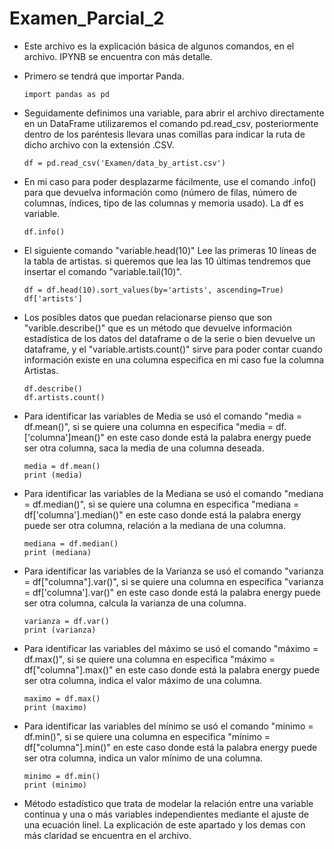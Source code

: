 # Examen_Parcial_2

- Este archivo es la explicación básica de algunos comandos, en el archivo. IPYNB se encuentra con más detalle.

- Primero se tendrá que importar Panda.

      import pandas as pd

- Seguidamente definimos una variable, para abrir el archivo directamente en un DataFrame utilizaremos el comando pd.read_csv, posteriormente dentro de los paréntesis llevara unas comillas para indicar la ruta de dicho archivo con la extensión .CSV.
  
      df = pd.read_csv('Examen/data_by_artist.csv')

- En mi caso para poder desplazarme fácilmente, use el comando .info() para que devuelva información como (número de filas, número de columnas, índices, tipo de las columnas y memoria usado). La df es variable.
  
      df.info()

- El siguiente comando "variable.head(10)" Lee las primeras 10 líneas de la tabla de artistas. si queremos que lea las 10 últimas tendremos que insertar el comando "variable.tail(10)".

      df = df.head(10).sort_values(by='artists', ascending=True)
      df['artists']
      

- Los posibles datos que puedan relacionarse pienso que son "varible.describe()" que es un método que devuelve información estadística de los datos del dataframe o de la serie o bien devuelve un dataframe, y el "variable.artists.count()" sirve para poder contar cuando información existe en una columna especifica en mi caso fue la columna Artistas.

      df.describe()
      df.artists.count()


- Para identificar las variables de Media se usó el comando "media = df.mean()", si se quiere una columna en especifica "media = df.['columna']mean()" en este caso donde está la palabra energy puede ser otra columna, saca la media de una columna deseada.

      media = df.mean()
      print (media)
  
- Para identificar las variables de la Mediana se usó el comando "mediana = df.median()", si se quiere una columna en especifica "mediana = df['columna'].median()"  en este caso donde está la palabra energy puede ser otra columna, relación a la mediana de una columna.

      mediana = df.median()
      print (mediana)
  
- Para identificar las variables de la Varianza se usó el comando "varianza = df["columna"].var()", si se quiere una columna en especifica "varianza = df['columna'].var()" en este caso donde está la palabra energy puede ser otra columna, calcula la varianza de una columna.

      varianza = df.var()
      print (varianza)
  
- Para identificar las variables del máximo se usó el comando "máximo = df.max()", si se quiere una columna en especifica "máximo = df["columna"].max()" en este caso donde está la palabra energy puede ser otra columna, indica el valor máximo de una columna.

      maximo = df.max()
      print (maximo)

- Para identificar las variables del mínimo se usó el comando "mínimo = df.min()", si se quiere una columna en especifica "mínimo = df["columna"].min()" en este caso donde está la palabra energy puede ser otra columna, indica un valor mínimo de una columna.             

      minimo = df.min()
      print (minimo)
      
- Método estadístico que trata de modelar la relación entre una variable continua y una o más variables independientes mediante el ajuste de una ecuación linel.
La explicación de este apartado y los demas con más claridad se encuentra en el archivo.
